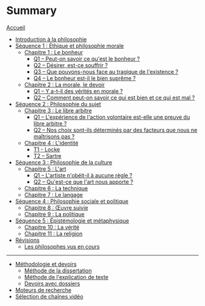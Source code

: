 # Summary

[Accueil](README.md)
- [Introduction à la philosophie](intro.md)
- [Séquence 1 : Éthique et philosophie morale](seq1.md)
	- [Chapitre 1 : Le bonheur](ch1.md)
		- [Q1 – Peut-on savoir ce qu'est le bonheur ?](ch1-q1.md)
		- [Q2 – Désirer, est-ce souffrir ?](ch1-q2.md)
		- [Q3 – Que pouvons-nous face au tragique de l'existence ?](ch1-q3.md)
		- [Q4 – Le bonheur est-il le bien suprême ?](ch1-q4.md)
	- [Chapitre 2 : La morale, le devoir](ch2.md)
		- [Q1 – Y a-t-il des vérités en morale ?](ch2-q1.md)
		- [Q2 – Comment peut-on savoir ce qui est bien et ce qui est mal ?](ch2-q2.md)
		<!-- - [Q1 – La morale se réduit-elle aux mœurs ?]()
		- [Q2 – Est-ce le cœur ou la raison qui indique le bien et le mal ?]()
		- [Q3 - Comment la réflexion peut-elle nous aider à saisir notre devoir moral ?]() -->
- [Séquence 2 : Philosophie du sujet](seq2.md)
	- [Chapitre 3 : Le libre arbitre](ch3.md)
		- [Q1 – L'expérience de l'action volontaire est-elle une preuve du libre arbitre ?](ch3-q1.md)
		- [Q2 – Nos choix sont-ils déterminés par des facteurs que nous ne maîtrisons pas ?](ch3-q2.md)
		<!-- 
		- [Q3 – Notre responsabilité morale est-elle une preuve de notre liberté ?]()
		- [Q4 – Sommes-nous déterminés par des facteurs dont nous n'avons pas conscience ?]() -->
	- [Chapitre 4 : L'identité](ch4.md)
		- [T1 - Locke](ch4-t1.md)
		- [T2 – Sartre](ch4-t2.md)
		<!-- - [Q1 – Le corps et l'esprit sont-ils deux réalités distinctes ?]()
		- [Q2 – Y a-t-il une unité du Moi ?]()
		- [Q3 – Les autres m'empêchent-ils d'être moi-même ?]()
		- [Q4 – Mon identité se trouve-t-elle en moi ?]() -->
- [Séquence 3 : Philosophie de la culture](seq3.md)
	- [Chapitre 5 : L'art](ch5.md)
		- [Q1 – L'artiste n'obéit-il à aucune règle ?](ch5-q1.md)
		- [Q2 – Qu'est-ce que l'art nous apporte ?](ch5-q2.md)
		<!-- 
		- [Q3 – Les goûts sont-ils relatifs ?]() -->
	- [Chapitre 6 : La technique]()
		<!-- - [Q1 – La technique est-elle le propre des humains ?]()
		- [Q2 – La technologie permet-elle de maîtriser la nature ?]()
		- [Q3 – Les machines nous libèrent-elles du travail ?]()
		- [Q4 – Vivons-nous sous l'emprise des technologies de l'information ?]()
		- [Q5 – La technologie peut-elle améliorer les capacités des êtres humains ?]()
		- [Q6 – Peut-on contrôler le développement technologique ?]() -->
	- [Chapitre 7 : Le langage]()
		<!-- - [Q1 – Les animaux ont-ils un langage ?]()
		- [Q2 – Qu'est-ce qui fait le sens d'un énoncé linguistique ?]()
		- [Q3 – Le langage permet-il de tout exprimer ?]()
		- [Q4 – La parole est-elle ce qui fait de moi un sujet ?]()
		- [Q5 – Sommes-nous prisonniers de la langue que nous parlons ?]() -->
- [Séquence 4 : Philosophie sociale et politique]()
	- [Chapitre 8 : Œuvre suivie]()
	- [Chapitre 9 : La politique]()
		<!-- - [Q1 – L’État est-il au service de l'intérêt général ?]()
		- [Q2 – La raison d'être de l'État est-elle de garantir la sécurité ?]()
		- [Q3 – La politique doit-elle être guidée par un idéal moral ?]()
		- [Q4 – L'économie doit-elle être organisée selon le principe de la libre concurrence ?]()
		- [Q5 – Faut-il prendre en compte les particularités des individus pour que la société soit plus inclusive ?]() -->
- [Séquence 5 : Épistémologie et métaphysique]()
	- [Chapitre 10 : La vérité]()
		<!-- - [Q1 – À quoi bon chercher la vérité ?]()
		- [Q2 – Peut-on dire « à chacun sa vérité ! » ?]()
		- [Q3 – Faut-il douter de tout ?]()
		- [Q4 – Y a-t-il un fondement de nos connaissances ?]()
		- [Q5 – L'expérience est-elle le fondement de la science ?]()
		- [Q6 – Y a-t-il une méthode scientifique ?]() -->
	- [Chapitre 11 : La religion]()
		<!-- - [Q1 – La foi religieuse est-elle une affaire personnelle ou un phénomène social ?]()
		- [Q2 – La foi religieuse est-elle un refuge ?]()
		- [Q3 – Peut-on prouver l'existence ou l'inexistence de Dieu ?]()
		- [Q4 – Y a-t-il un conflit entre la raison et la foi religieuse ?]() -->
- [Révisions](revisions.md)
	- [Les philosophes vus en cours](frise-chronologique.md)

---

- [Méthodologie et devoirs](methode.md)
	- [Méthode de la dissertation](methode-dissertation.md)
	- [Méthode de l'explication de texte](methode-explication.md)
	- [Devoirs avec dossiers]()
- [Moteurs de recherche](moteurs-de-recherche.md)
- [Sélection de chaînes vidéo](selection-chaines-video.md)
